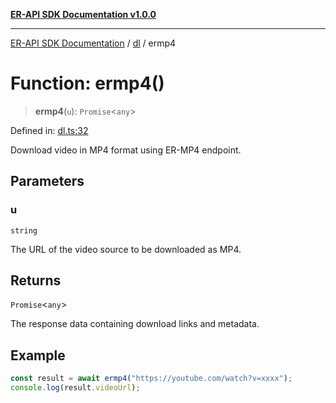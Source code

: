 [**ER-API SDK Documentation v1.0.0**](../../../../README.md)

***

[ER-API SDK Documentation](../../../../globals.md) / [dl](../README.md) / ermp4

# Function: ermp4()

> **ermp4**(`u`): `Promise`\<`any`\>

Defined in: [dl.ts:32](https://github.com/ErBots/Er-Api-Sdk/blob/d22ccb9660609171ce2e445efde8af74d36b3c66/src/dl.ts#L32)

Download video in MP4 format using ER-MP4 endpoint.

## Parameters

### u

`string`

The URL of the video source to be downloaded as MP4.

## Returns

`Promise`\<`any`\>

The response data containing download links and metadata.

## Example

```ts
const result = await ermp4("https://youtube.com/watch?v=xxxx");
console.log(result.videoUrl);
```
